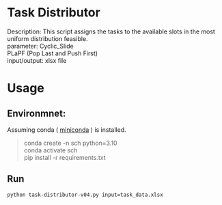# Task Distributor
Description: This script assigns the tasks to the available slots in the most uniform distribution feasible.  
parameter:  Cyclic_Slide   
            PLaPF (Pop Last and Push First)   
input/output: xlsx file  

# Usage
## Environmnet:  
Assuming conda ( [miniconda](https://docs.conda.io/en/latest/miniconda.html) ) is installed.   
> conda create -n sch python=3.10  
> conda activate sch   
> pip install -r requirements.txt 

## Run     
    python task-distributor-v04.py input=task_data.xlsx 

